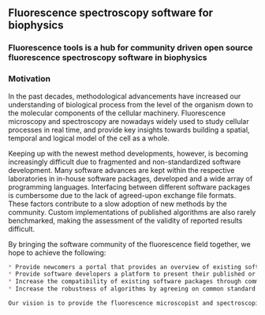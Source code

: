 ## Fluorescence spectroscopy software for biophysics

### Fluorescence tools is a hub for community driven open source fluorescence spectroscopy software in biophysics

### Motivation

In the past decades, methodological advancements have increased our understanding of biological process from the level of the organism down to the molecular components of the cellular machinery. Fluorescence microscopy and spectroscopy are nowadays widely used to study cellular processes in real time, and provide key insights towards building a spatial, temporal and logical model of the cell as a whole.

Keeping up with the newest method developments, however, is becoming increasingly difficult due to fragmented and non-standardized software development. Many software advances are kept within the respective laboratories in in-house software packages, developed and a wide array of programming languages. Interfacing between different software packages is cumbersome due to the lack of agreed-upon exchange file formats. These factors contribute to a slow adoption of new methods by the community. Custom implementations of published algorithms are also rarely benchmarked, making the assessment of the validity of reported results difficult.

By bringing the software community of the fluorescence field together, we hope to achieve the following:

```markdown
* Provide newcomers a portal that provides an overview of existing software packages, their use cases and contact information for active developers, and a forum to ask questions or request features.
* Provide software developers a platform to present their published or unpublished software packages and discuss problems with other developers.
* Increase the compatibility of existing software packages through common file exchange formats and interfaces.
* Increase the robustness of algorithms by agreeing on common standard procedures. As a long term goal, this will result in a library of algorithms that can be interfaced with different high-level programming languages.

Our vision is to provide the fluorescence microscopist and spectroscopist a bag of Legos that he or she can assemble into a custom workflow with minimal effort.

